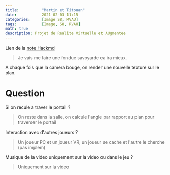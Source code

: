 ```yaml
---
title:          "Martin et Titouan"
date:           2021-02-03 11:15
categories:     [Image S8, RVAU]
tags:           [Image, S8, RVAU]
math: true
description: Projet de Realite Virtuelle et AUgmentee
---
```

Lien de la [note Hackmd](https://hackmd.io/@lemasymasa/B1FrMxdgu)

> Je vais me faire une fondue savoyarde ca ira mieux.

A chaque fois que la camera bouge, on render une nouvelle texture sur le plan.

# Question
Si on recule a traver le portail ?
> On reste dans la salle, on calcule l'angle par rapport au plan pour traverser le portail

Interaction avec d'autres joueurs ?
> Un joueur PC et un joueur VR, un joueur se cache et l'autre le cherche (pas implem)

Musique de la video uniquement sur la video ou dans le jeu ?
> Uniquement sur la video
